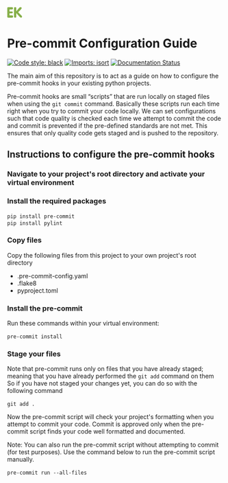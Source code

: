 ![Ekbana](/static/logo.png)
# Pre-commit Configuration Guide

[![Code style: black](https://img.shields.io/badge/code%20style-black-000000.svg)](https://github.com/psf/black)
[![Imports: isort](https://img.shields.io/badge/%20imports-isort-%231674b1?style=flat&labelColor=ef8336)](https://pycqa.github.io/isort/)
[![Documentation Status](https://readthedocs.org/projects/flake8/badge/?version=latest)](https://flake8.pycqa.org/en/latest/?badge=latest)

The main aim of this repository is to act as a guide on how to configure the
pre-commit hooks in your existing python projects.

Pre-commit hooks are small “scripts” that are run locally on staged files when
using the `git commit` command. Basically these scripts run each time right when
you try to commit your code locally. We can set configurations such that code
quality is checked each time we attempt to commit the code and commit is
prevented if the pre-defined standards are not met. This ensures that only
quality code gets staged and is pushed to the repository.


## Instructions to configure the pre-commit hooks

### Navigate to your project's root directory and activate your virtual environment

### Install the required packages
```
pip install pre-commit
pip install pylint
```

### Copy files
Copy the following files from this project to your own project's root directory
- .pre-commit-config.yaml
- .flake8
- pyproject.toml

### Install the pre-commit
Run these commands within your virtual environment:
```
pre-commit install
```

### Stage your files
Note that pre-commit runs only on files that you have already staged;
meaning that you have already performed the `git add` command on them
So if you have not staged your changes yet, you can do so with the following
command
```
git add .
```

Now the pre-commit script will check your project's formatting when you attempt
to commit your code. Commit is approved only when the pre-commit script finds your
code well formatted and documented.

Note: You can also run the pre-commit script without attempting to commit (for test purposes).
Use the command below to run the pre-commit script manually.
```
pre-commit run --all-files
```
